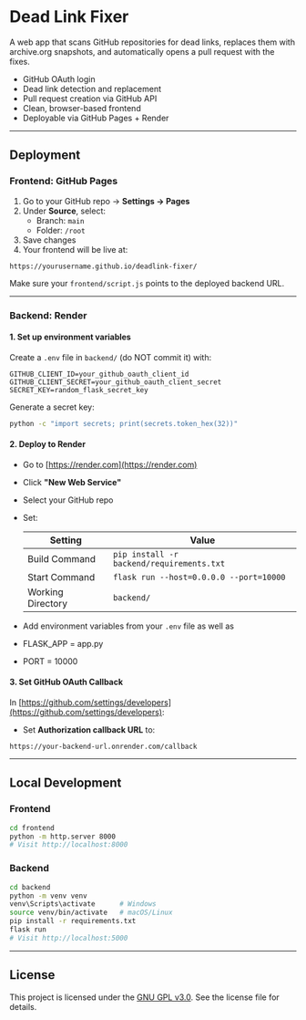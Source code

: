 # Dead Link Fixer

A web app that scans GitHub repositories for dead links, replaces them with archive.org snapshots, and automatically opens a pull request with the fixes.

- GitHub OAuth login
- Dead link detection and replacement
- Pull request creation via GitHub API
- Clean, browser-based frontend
- Deployable via GitHub Pages + Render

---

## Deployment

### Frontend: GitHub Pages

1. Go to your GitHub repo → **Settings → Pages**
2. Under **Source**, select:
   - Branch: `main`
   - Folder: `/root`
3. Save changes
4. Your frontend will be live at:
```
https://yourusername.github.io/deadlink-fixer/
```

Make sure your `frontend/script.js` points to the deployed backend URL.

---

### Backend: Render

#### 1. Set up environment variables

Create a `.env` file in `backend/` (do NOT commit it) with:

```env
GITHUB_CLIENT_ID=your_github_oauth_client_id
GITHUB_CLIENT_SECRET=your_github_oauth_client_secret
SECRET_KEY=random_flask_secret_key
```

Generate a secret key:
```bash
python -c "import secrets; print(secrets.token_hex(32))"
```

#### 2. Deploy to Render

- Go to [https://render.com](https://render.com)
- Click **"New Web Service"**
- Select your GitHub repo
- Set:

  | Setting            | Value                                 |
  |--------------------|---------------------------------------|
  | Build Command      | `pip install -r backend/requirements.txt` |
  | Start Command      | `flask run --host=0.0.0.0 --port=10000` |
  | Working Directory  | `backend/`                             |

- Add environment variables from your `.env` file as well as
- FLASK_APP = app.py
- PORT = 10000

#### 3. Set GitHub OAuth Callback

In [https://github.com/settings/developers](https://github.com/settings/developers):

- Set **Authorization callback URL** to:
```
https://your-backend-url.onrender.com/callback
```

---

## Local Development

### Frontend

```bash
cd frontend
python -m http.server 8000
# Visit http://localhost:8000
```

### Backend

```bash
cd backend
python -m venv venv
venv\Scripts\activate      # Windows
source venv/bin/activate   # macOS/Linux
pip install -r requirements.txt
flask run
# Visit http://localhost:5000
```

---

## License

This project is licensed under the [GNU GPL v3.0](LICENSE).
See the license file for details.
